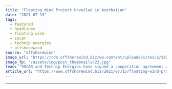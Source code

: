 ```yaml
---
title: "Floating Wind Project Unveiled in Azerbaijan"
date: "2021-07-15"
tags: 
  - featured
  - headlines
  - floating wind
  - socar
  - technip energies
  - offshorewind
source: "offshorewind"
image_url: "https://cdn.offshorewind.biz/wp-content/uploads/sites/2/2021/07/15164003/SOCAR-Technip-Energies-co-op-agreement-floating-wind.jpg"
image_fp: "/assets/img/post_thumbnails/23.jpg"
lead: "SOCAR and Technip Energies have signed a cooperation agreement which, among other things, will"
article_url: "https://www.offshorewind.biz/2021/07/15/floating-wind-project-unveiled-in-azerbaijan/"
---
```


---
